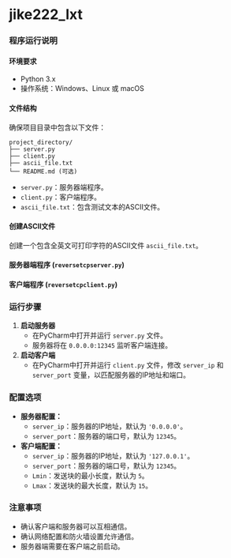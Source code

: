 # jike222_lxt
### 程序运行说明

#### 环境要求
- Python 3.x
- 操作系统：Windows、Linux 或 macOS

#### 文件结构
确保项目目录中包含以下文件：
```
project_directory/
├── server.py
├── client.py
├── ascii_file.txt
└── README.md (可选)
```
- `server.py`：服务器端程序。
- `client.py`：客户端程序。
- `ascii_file.txt`：包含测试文本的ASCII文件。

#### 创建ASCII文件
创建一个包含全英文可打印字符的ASCII文件 `ascii_file.txt`。
#### 服务器端程序 (`reversetcpserver.py`)

#### 客户端程序 (`reversetcpclient.py`)

### 运行步骤
1. **启动服务器**
    - 在PyCharm中打开并运行 `server.py` 文件。
    - 服务器将在 `0.0.0.0:12345` 监听客户端连接。
2. **启动客户端**
    - 在PyCharm中打开并运行 `client.py` 文件，修改 `server_ip` 和 `server_port` 变量，以匹配服务器的IP地址和端口。

### 配置选项
- **服务器配置：**
  - `server_ip`：服务器的IP地址，默认为 `'0.0.0.0'`。
  - `server_port`：服务器的端口号，默认为 `12345`。
- **客户端配置：**
  - `server_ip`：服务器的IP地址，默认为 `'127.0.0.1'`。
  - `server_port`：服务器的端口号，默认为 `12345`。
  - `Lmin`：发送块的最小长度，默认为 `5`。
  - `Lmax`：发送块的最大长度，默认为 `15`。

### 注意事项
- 确认客户端和服务器可以互相通信。
- 确认网络配置和防火墙设置允许通信。
- 服务器端需要在客户端之前启动。
